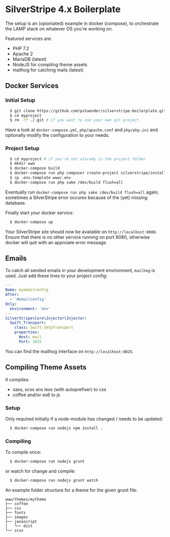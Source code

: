 # SilverStripe 4.x Boilerplate

The setup is an (opioniated) example in docker (compose), to orchestrate the LAMP stack on whatever OS you're working on.

Featured services are:

  * PHP 7.2
  * Apache 2
  * MariaDB (latest)
  * NodeJS for compiling theme assets
  * mailhog for catching mails (latest)

## Docker Services

### Initial Setup

```sh
  $ git clone https://github.com/pstaender/silverstripe-boilerplate.git myproject
  $ cd myproject
  $ rm -rf ./.git # if you want to use your own git project
```

Have a look at `docker-compose.yml`, `php/apache.conf` and `php/php.ini` and optionally modify the configuration to your needs.

### Project Setup

```sh
  $ cd myproject # if you're not alerady in the project folder
  $ mkdir www
  $ docker-compose build
  $ docker-compose run php composer create-project silverstripe/installer . ^4.2
  $ cp .env.template www/.env
  $ docker-compose run php sake /dev/build flush=all
```

Eventually run `docker-compose run php sake /dev/build flush=all` again; sometimes a SilverStripe error occures because of the (yet) missing database. 

Finally start your docker service:

```sh
  $ docker-compose up
```

Your SilverStripe site should now be available on `http://localhost:8080`. Ensure that there is no other service running on port 8080, otherwise docker will quit with an approiate error message.

## Emails

To catch all sended emails in your development environment, `mailhog` is used. Just add these lines to your project config:

```yaml
---
Name: myemailconfig
After:
  - '#emailconfig'
Only:
  environment: 'dev' 
---
SilverStripe\Core\Injector\Injector:
  Swift_Transport:
    class: Swift_SmtpTransport
    properties:
      Host: mail
      Port: 1025
```

You can find the mailhog interface on `http://localhost:8025`.

## Compiling Theme Assets

It compiles:

  * sass, scss ans less (with autoprefixer) to css
  * coffee and/or es6 to js

### Setup

Only required initially if a node-module has changed / needs to be updated:

```sh
  $ docker-compose run nodejs npm install .
```

### Compiling

To compile once:

```sh
  $ docker-compose run nodejs grunt
```

or watch for change and compile:

```sh
  $ docker-compose run nodejs grunt watch
```

An example folder structure for a theme for the given grunt file:

```
www/themes/mytheme
├── coffee
├── css
├── fonts
├── images
├── javascript
│   └── dist
└── scss
```
